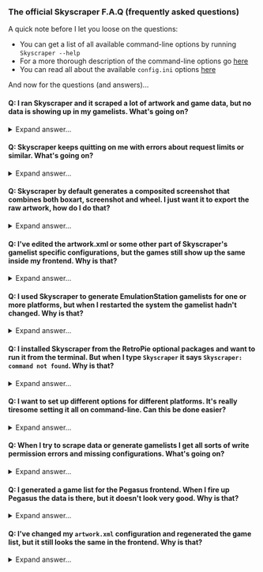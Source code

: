 ### The official Skyscraper F.A.Q (frequently asked questions)
A quick note before I let you loose on the questions:
* You can get a list of all available command-line options by running `Skyscraper --help`
* For a more thorough description of the command-line options go [here](https://github.com/muldjord/skyscraper/blob/master/docs/CLIHELP.md)
* You can read all about the available `config.ini` options [here](https://github.com/muldjord/skyscraper/blob/master/docs/CONFIGINI.md)

And now for the questions (and answers)...

#### Q: I ran Skyscraper and it scraped a lot of artwork and game data, but no data is showing up in my gamelists. What's going on?
<details>
  <summary>Expand answer...</summary>

**A:** You probably forgot to generate the gamelist. Skyscraper has two modes; resource gathering mode and gamelist generation mode. First you gather data into Skyscraper's resource cache by scraping the platform with any of the supported scraping modules (eg. `Skyscraper -p snes -s thegamesdb`). When you feel like you have gathered all the resources that you need, you then generate the gamelist by simply leaving out the `-s MODULE` option (eg. `Skyscraper -p snes`).

Read more about the resource cache [here](https://github.com/muldjord/skyscraper/blob/master/docs/CACHE.md).
</details>
  
#### Q: Skyscraper keeps quitting on me with errors about request limits or similar. What's going on?
<details>
  <summary>Expand answer...</summary>

**A:** Almost all of the scraping modules, such as ScreenScraper and TheGamesDb, have restrictions applied to avoid users overloading their servers. These restrictions are set by them, not Skyscraper. Some modules even require you to log in to use them. Read more about the restrictions and how to deal with them [here](https://github.com/muldjord/skyscraper/blob/master/docs/SCRAPINGMODULES.md). If you've created a user at ScreenScraper and want to use your credentials with Skyscraper, just add the following section to `/home/USER/.skyscraper/config.ini`. Type it *exactly* like this, but with your own user and pass.

```
[screenscraper]
userCreds="USER:PASS"
```
</details>

#### Q: Skyscraper by default generates a composited screenshot that combines both boxart, screenshot and wheel. I just want it to export the raw artwork, how do I do that?
<details>
  <summary>Expand answer...</summary>

**A:** Skyscraper includes a powerful artwork compositor you can set up any way you like. Read more about the possibilities [here](https://github.com/muldjord/skyscraper/blob/master/docs/ARTWORK.md). If you just want it to export the raw unmodified screenshot and other pieces of artwork, you can use the `/home/USER/.skyscraper/artwork.xml.example2` and copy it to `/home/USER/.skyscraper/artwork.xml`. Remember to regenerate the gamelists after you've done this to make use of the new artwork configuration. This can be done simply by running Skyscraper with `Skyscraper -p PLATFORM`. This will regenerate the gamelist for that platform using this new artwork configuration.
</details>

#### Q: I've edited the artwork.xml or some other part of Skyscraper's gamelist specific configurations, but the games still show up the same inside my frontend. Why is that?
<details>
  <summary>Expand answer...</summary>

**A:** Whenever you make any gamelist specific changes to Skyscraper's configurations, you need to regenerate the gamelists for your chosen frontend afterwards for the changes to take effect. This can be done simply by running Skyscraper with `Skyscraper -p PLATFORM`. This will regenerate the gamelist for that platform for the default EmulationStation frontend using your new configuration.

If you wish to export for one of the other supported frontends, you need to specify this. Read more about the frontends and their requirements [here](FRONTENDS.md).
</details>

#### Q: I used Skyscraper to generate EmulationStation gamelists for one or more platforms, but when I restarted the system the gamelist hadn't changed. Why is that?
<details>
  <summary>Expand answer...</summary>

**A:** Did you remember to quit EmulationStation before running Skyscraper? EmulationStation writes its current gamelists back to disk when it is closed. If you run Skyscraper while EmulationStation is also running, it will overwrite any gamelists you just generated. You need to quit EmulationStation before generating the gamelists with Skyscraper to avoid this. You can quit EmulationStation by pressing F4 on a connected keyboard, or by selecting quit from the menus.
</details>

#### Q: I installed Skyscraper from the RetroPie optional packages and want to run it from the terminal. But when I type `Skyscraper` it says `Skyscraper: command not found`. Why is that?
<details>
  <summary>Expand answer...</summary>

**A:** The RetroPie-Setup script installs the Skyscraper executable in a location that is not normally searched by the system when looking for executables. For ease of use you can create a link to a location that is searched by running `sudo ln -s /opt/retropie/supplementary/skyscraper/Skyscraper /usr/local/bin/Skyscraper`. You might be asked for your sudo password, for RetroPie default is `raspberry`. If that command was succesful you should now be able to run Skyscraper simply with `Skyscraper` followed by any options you need.

WARNING!!! Do *not* run Skyscraper with `sudo Skyscraper`. `sudo` is *not* needed for running Skyscraper.
</details>

#### Q: I want to set up different options for different platforms. It's really tiresome setting it all on command-line. Can this be done easier?
<details>
  <summary>Expand answer...</summary>

**A:** YES! Absolutely. In addition to taking options from the command-line, Skyscraper also reads the `/home/USER/.skyscraper/config.ini` file, which is where you should set everything up. This file allows you to configure things both globally, per-platform, per-frontend and per-scraping module. Read more about the available options and option priorities [here](https://github.com/muldjord/skyscraper/blob/master/docs/CONFIGINI.md)
</details>

#### Q: When I try to scrape data or generate gamelists I get all sorts of write permission errors and missing configurations. What's going on?
<details>
  <summary>Expand answer...</summary>

**A:** You are probably running, or at some point ran, Skyscraper with `sudo Skyscraper` instead of just `Skyscraper`. Doing so will result in all sorts of weird behaviour as Skyscraper was then run as the `root` user instead of the ordinary user. Depending on what command-line parameters you ran Skyscraper with, this will have caused permission issues for your files in `/home/USER/RetroPie/roms` subfolders and might also have caused permission issues with the `/home/USER/.skyscraper` folder.

This is a common problem for new Linux users who are used to working with Windows. In Linux you rarely need Administrator privileges. Running a command with `sudo` in front of it will run it as the root / Administrator user. And any folders or files being generated while that command runs, will then be owned by root. When you run software as the normal user afterwards and it tries to write to those folders or files, it will fail.

You need to reset those permissions back to be owned by your ordinary user. If you are running RetroPie, the following commands might fix your problem (RUN AT YOUR OWN RISK!):
```
$ sudo chown -R pi:pi /home/pi/.skyscraper
$ sudo chown -R pi:pi /home/pi/RetroPie/roms
```
The above commands *should* be run with sudo, as we need root permission to reset the folders and files (hence the warning). But in general, never run anything with `sudo` unless you are specifically told to do so.
</details>

#### Q: I generated a game list for the Pegasus frontend. When I fire up Pegasus the data is there, but it doesn't look very good. Why is that?
<details>
  <summary>Expand answer...</summary>

**A:** Skyscraper contains a powerful artwork compositor that can be customize the exported screenshot, boxart etc. any way you like. This is done through the `/home/USER/.skyscraper/artwork.xml` file. The default configuration for this file is made to look good when exporting for the default frontend EmulationStation. When you use a different frontend, you need to customize this file a bit to make it look good. For Pegasus I suggest something like this:
```
<?xml version="1.0" encoding="UTF-8"?>
<artwork>
  <output type="screenshot" width="640"/>
  <output type="cover" width="640" height="480">
    <layer resource="cover" height="480" align="center" valign="middle">
      <gamebox side="wheel" rotate="90"/>
    </layer>
  </output>
  <output type="wheel" height="200"/>
</artwork>
```
Read more about how to set up a custom `artwork.xml` [here](ARTWORK.md).
</details>

#### Q: I've changed my `artwork.xml` configuration and regenerated the game list, but it still looks the same in the frontend. Why is that?
<details>
  <summary>Expand answer...</summary>

**A:** Did you perhaps edit `/home/USER/skysource/artwork.xml` instead of `/home/USER/.skyscraper/artwork.xml`? The latter is the one you need to edit.

Read more about how to set up a custom `artwork.xml` [here](ARTWORK.md).
</details>

